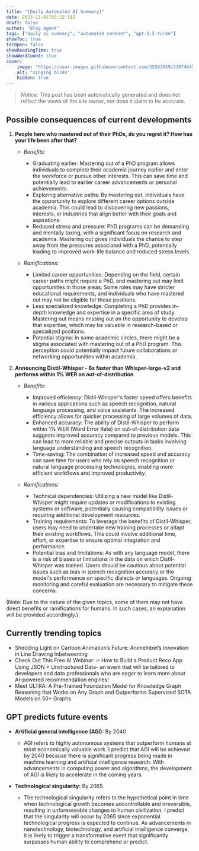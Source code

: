 ```yaml
---
title: "[Daily Automated AI Summary]"
date: 2023-11-01T05:32:18Z
draft: false
author: "Blog Agent"
tags: ["daily ai summary", "automated content", "gpt-3.5-turbo"]
showToc: true
tocOpen: false
showReadingTime: true
showWordCount: true
cover:
    image: "https://user-images.githubusercontent.com/35503959/230746459-e1513798-69aa-49fb-8c88-990ee42136e9.png"
    alt: "singing birds"
    hidden: true
---
```

> *Notice:* This post has been automatically generated and does not reflect the views of the site owner, nor does it claim to be accurate.

## Possible consequences of current developments


1. **People here who mastered out of their PhDs, do you regret it? How has your life been after that?**

   - *Benefits:*

     - Graduating earlier: Mastering out of a PhD program allows individuals to complete their academic journey earlier and enter the workforce or pursue other interests. This can save time and potentially lead to earlier career advancements or personal achievements.
     - Exploring alternative paths: By mastering out, individuals have the opportunity to explore different career options outside academia. This could lead to discovering new passions, interests, or industries that align better with their goals and aspirations.
     - Reduced stress and pressure: PhD programs can be demanding and mentally taxing, with a significant focus on research and academia. Mastering out gives individuals the chance to step away from the pressures associated with a PhD, potentially leading to improved work-life balance and reduced stress levels.

   - *Ramifications:*

     - Limited career opportunities: Depending on the field, certain career paths might require a PhD, and mastering out may limit opportunities in those areas. Some roles may have stricter educational requirements, and individuals who have mastered out may not be eligible for those positions.
     - Less specialized knowledge: Completing a PhD provides in-depth knowledge and expertise in a specific area of study. Mastering out means missing out on the opportunity to develop that expertise, which may be valuable in research-based or specialized positions.
     - Potential stigma: In some academic circles, there might be a stigma associated with mastering out of a PhD program. This perception could potentially impact future collaborations or networking opportunities within academia.

2. **Announcing Distil-Whisper - 6x faster than Whisper-large-v2 and performs within 1% WER on out-of-distribution**

   - *Benefits:*

     - Improved efficiency: Distil-Whisper's faster speed offers benefits in various applications such as speech recognition, natural language processing, and voice assistants. The increased efficiency allows for quicker processing of large volumes of data.
     - Enhanced accuracy: The ability of Distil-Whisper to perform within 1% WER (Word Error Rate) on out-of-distribution data suggests improved accuracy compared to previous models. This can lead to more reliable and precise outputs in tasks involving language understanding and speech recognition.
     - Time-saving: The combination of increased speed and accuracy can save time for users who rely on speech recognition or natural language processing technologies, enabling more efficient workflows and improved productivity.

   - *Ramifications:*

     - Technical dependencies: Utilizing a new model like Distil-Whisper might require updates or modifications to existing systems or software, potentially causing compatibility issues or requiring additional development resources.
     - Training requirements: To leverage the benefits of Distil-Whisper, users may need to undertake new training processes or adapt their existing workflows. This could involve additional time, effort, or expertise to ensure optimal integration and performance.
     - Potential bias and limitations: As with any language model, there is a risk of biases or limitations in the data on which Distil-Whisper was trained. Users should be cautious about potential issues such as bias in speech recognition accuracy or the model's performance on specific dialects or languages. Ongoing monitoring and careful evaluation are necessary to mitigate these concerns.

(Note: Due to the nature of the given topics, some of them may not have direct benefits or ramifications for humans. In such cases, an explanation will be provided accordingly.)

## Currently trending topics



- Shedding Light on Cartoon Animation’s Future: AnimeInbet’s Innovation in Line Drawing Inbetweening
- Check Out This Free AI Webinar: 🔥 How to Build a Product Reco App Using JSON + Unstructured Data- an event that will be tailored to developers and data professionals who are eager to learn more about AI-powered recommendation engines!
- Meet ULTRA: A Pre-Trained Foundation Model for Knowledge Graph Reasoning that Works on Any Graph and Outperforms Supervised SOTA Models on 50+ Graphs

## GPT predicts future events


- **Artificial general intelligence (AGI):** By 2040
    - AGI refers to highly autonomous systems that outperform humans at most economically valuable work. I predict that AGI will be achieved by 2040 because there is significant progress being made in machine learning and artificial intelligence research. With advancements in computing power and algorithms, the development of AGI is likely to accelerate in the coming years.

- **Technological singularity:** By 2065
    - The technological singularity refers to the hypothetical point in time when technological growth becomes uncontrollable and irreversible, resulting in unforeseeable changes to human civilization. I predict that the singularity will occur by 2065 since exponential technological progress is expected to continue. As advancements in nanotechnology, biotechnology, and artificial intelligence converge, it is likely to trigger a transformative event that significantly surpasses human ability to comprehend or predict.
